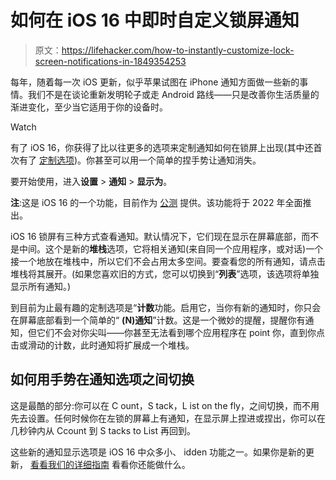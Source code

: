 # 如何在 iOS 16 中即时自定义锁屏通知

> 原文：<https://lifehacker.com/how-to-instantly-customize-lock-screen-notifications-in-1849354253>

每年，随着每一次 iOS 更新，似乎苹果试图在 iPhone 通知方面做一些新的事情。我们不是在谈论重新发明轮子或走 Android 路线——只是改善你生活质量的渐进变化，至少当它适用于你的设备时。

Watch

有了 iOS 16，你获得了比以往更多的选项来定制通知如何在锁屏上出现(其中还首次有了 [定制选项](https://lifehacker.com/all-the-ways-you-can-customize-your-iphone-s-lock-scree-1849310427))。你甚至可以用一个简单的捏手势让通知消失。

要开始使用，进入**设置** > **通知** > **显示为**。

**注**:这是 iOS 16 的一个功能，目前作为 [公测](https://lifehacker.com/how-to-install-the-ios-16-and-ipados-16-betas-1849023051) 提供。该功能将于 2022 年全面推出。

iOS 16 锁屏有三种方式查看通知。默认情况下，它们现在显示在屏幕底部，而不是中间。这个是新的**堆栈**选项，它将相关通知(来自同一个应用程序，或对话)一个接一个地放在堆栈中，所以它们不会占用太多空间。要查看您的所有通知，请点击堆栈将其展开。(如果您喜欢旧的方式，您可以切换到“**列表**”选项，该选项将单独显示所有通知。)

到目前为止最有趣的定制选项是“**计数**功能。启用它，当你有新的通知时，你只会在屏幕底部看到一个简单的“ **(N)通知**”计数。这是一个微妙的提醒，提醒你有通知，但它们不会对你尖叫——你甚至无法看到哪个应用程序在 point 你，直到你点击或滑动的计数，此时通知将扩展成一个堆栈。

## 如何用手势在通知选项之间切换

这是最酷的部分:你可以在 C ount，S tack，L ist on the fly，之间切换，而不用先去设置。任何时候你在左锁的屏幕上有通知，在显示屏上捏进或捏出，你可以在几秒钟内从 Ccount 到 S tacks to List 再回到。

这些新的通知显示选项是 iOS 16 中众多小、 idden 功能之一。如果你是新的更新， [看看我们的详细指南](https://lifehacker.com/the-best-new-features-in-ios-16-and-ipados-16-1849023814) 看看你还能做什么。